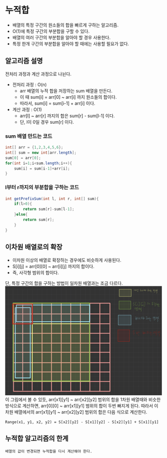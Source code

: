 # 누적합
- 배열의 특정 구간의 원소들의 합을 빠르게 구하는 알고리즘.
- O(1)에 특정 구간의 부분합을 구할 수 있다.
- 배열의 여러 구간의 부분합을 알아야 할 경우 사용한다.
- 특정 한개 구간의 부분합을 알아야 할 때에는 사용할 필요가 없다.

## 알고리즘 설명
전처리 과정과 계산 과정으로 나뉜다.
- 전처리 과정 : O(n)
    - arr 배열의 누적 합을 저장하는 sum 배열을 만든다.
    - 이 때 sum[i] = arr[0] ~ arr[i] 까지 원소들의 합이다.
    - 따라서, sum[i] = sum[i-1] + arr[i] 이다.
- 계산 과정 : O(1)
    - arr[l] ~ arr[r] 까지의 합은 sum[r] - sum[l-1] 이다.
    - 단, l이 0일 경우 sum[r] 이다.
### sum 배열 만드는 코드
```JAVA
int[] arr = {1,2,3,4,5,6};
int[] sum = new int[arr.length];
sum[0] = arr[0];
for(int i=1;i<sum.length;i++){
    sum[i] = sum[i-1]+arr[i];
}
```
### l부터 r까지의 부분합을 구하는 코드
```JAVA
int getPrefixSum(int l, int r, int[] sum){
    if(l>0){
        return sum[r]-sum[l-1];
    }else{
        return sum[r];
    }
}
```
## 이차원 배열로의 확장
- 이차원 이상의 배열로 확장하는 경우에도 비슷하게 사용된다.
- S[i][j] = arr[0][0] ~ arr[i][j] 까지의 합이다.
- 즉, 사각형 범위의 합이다.

단, 특정 구간의 합을 구하는 방법이 일차원 배열과는 조금 다르다.
<img src="이차원 누적합.jpeg">
이 그림에서 볼 수 있듯, arr[x1][y1] ~ arr[x2][y2] 범위의 합을 1차원 배열때와 비슷한 방식으로 계산하면, arr[0][0] ~ arr[x1][y1] 범위의 합이 두번 빠지게 된다. 따라서 이차원 배열에서의 arr[x1][y1] ~ arr[x2][y2] 범위의 합은 다음 식으로 계산한다.

    Range(x1, y1, x2, y2) = S[x2][y2] - S[x1][y2] - S[x2][y1] + S[x1][y1]
## 누적합 알고리즘의 한계
    배열의 값이 변경되면 누적합을 다시 계산해야 한다.